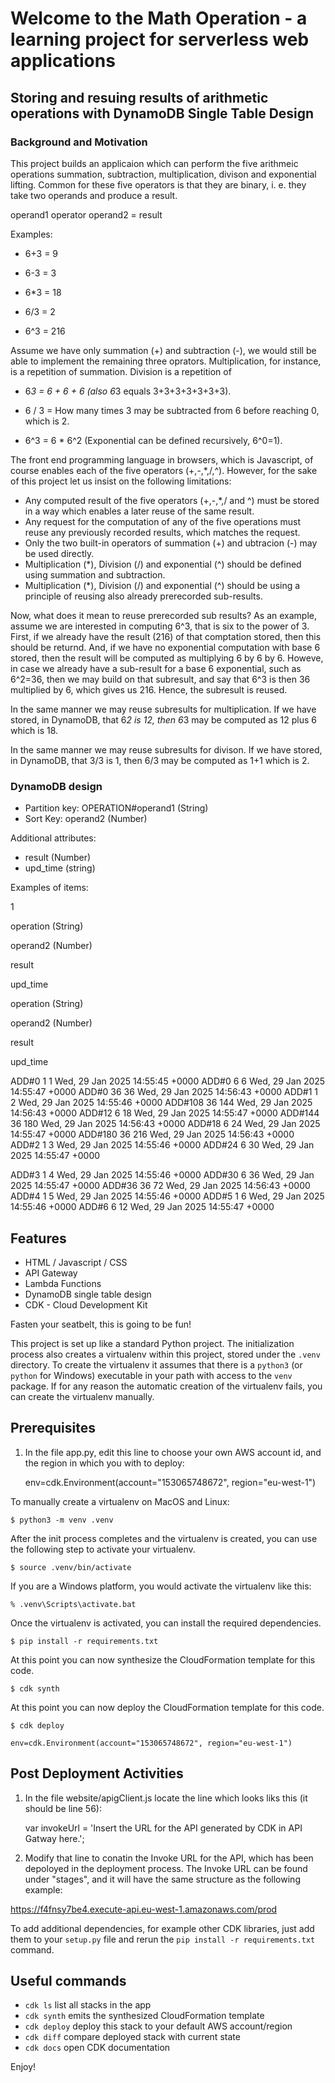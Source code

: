 
# Welcome to the Math Operation - a learning project for serverless web applications
## Storing and resuing results of arithmetic operations with DynamoDB Single Table Design

### Background and Motivation

This project builds an applicaion which can perform the five arithmeic operations summation, subtraction, multiplication, divison and exponential lifting. Common for these five operators is that they are binary, i. e. they take two operands and produce a result. 

operand1 operator operand2 = result 

Examples:

- 6+3 = 9

- 6-3 = 3

- 6*3 = 18

- 6/3 = 2

- 6^3 = 216

 Assume we have only summation (+) and subtraction (-), we would still be able to implement the remaining three oprators. Multiplication, for instance, is a repetition of summation. Division is a repetition of 

- 6*3 = 6 + 6 + 6 (also 6*3 equals 3+3+3+3+3+3+3).

- 6 / 3 = How many times 3 may be subtracted from 6 before reaching 0, which is 2.

- 6^3 = 6 * 6^2 (Exponential can be defined recursively, 6^0=1).

The front end programming language in browsers, which is Javascript, of course enables each of the five operators (+,-,*,/,^). However, for the sake of this project let us insist on the following limitations:

- Any computed result of the five operators (+,-,*,/ and ^) must be stored in a way which enables a later reuse of the same result.
- Any request for the computation of any of the five operations must reuse any previously recorded results, which matches the request.
- Only the two built-in operators of summation (+) and ubtracion (-) may be used directly.
- Multiplication (*), Division (/) and exponential (^) should be defined using summation and subtraction.
- Multiplication (*), Division (/) and exponential (^) should be using a principle of reusing also already prerecorded sub-results.

Now, what does it mean to reuse prerecorded sub results? As an example, assume we are interested in computing 6^3, that is six to the power of 3.
First, if we already have the result (216) of that comptation stored, then this should be returnd. And, if we have no exponential computation with base 6 stored, then the result will be computed as multiplying 6 by 6 by 6. Howeve, in case we already have a sub-result for a base 6 exponential, such as 6^2=36, then we may build on that subresult, and say that 6^3 is then 36 multiplied by 6, which gives us 216. Hence, the subresult is reused.

In the same manner we may reuse subresults for multiplication. If we have stored, in DynamoDB, that 6*2 is 12, then 6*3 may be computed as 12 plus 6 which is 18.

In the same manner we may reuse subresults for divison. If we have stored, in DynamoDB, that 3/3 is 1, then 6/3 may be computed as 1+1 which is 2.

### DynamoDB design

- Partition key: OPERATION#operand1 (String)
- Sort Key: operand2 (Number)

Additional attributes: 
- result (Number)
- upd_time (string)

Examples of items:

1



operation (String)
	
operand2 (Number)
	
result
	
upd_time

operation (String)
	
operand2 (Number)
	
result
	
upd_time

ADD#0
1
1
Wed, 29 Jan 2025 14:55:45 +0000
ADD#0
6
6
Wed, 29 Jan 2025 14:55:47 +0000
ADD#0
36
36
Wed, 29 Jan 2025 14:56:43 +0000
ADD#1
1
2
Wed, 29 Jan 2025 14:55:46 +0000
ADD#108
36
144
Wed, 29 Jan 2025 14:56:43 +0000
ADD#12
6
18
Wed, 29 Jan 2025 14:55:47 +0000
ADD#144
36
180
Wed, 29 Jan 2025 14:56:43 +0000
ADD#18
6
24
Wed, 29 Jan 2025 14:55:47 +0000
ADD#180
36
216
Wed, 29 Jan 2025 14:56:43 +0000
ADD#2
1
3
Wed, 29 Jan 2025 14:55:46 +0000
ADD#24
6
30
Wed, 29 Jan 2025 14:55:47 +0000


ADD#3
1
4
Wed, 29 Jan 2025 14:55:46 +0000
ADD#30
6
36
Wed, 29 Jan 2025 14:55:47 +0000
ADD#36
36
72
Wed, 29 Jan 2025 14:56:43 +0000
ADD#4
1
5
Wed, 29 Jan 2025 14:55:46 +0000
ADD#5
1
6
Wed, 29 Jan 2025 14:55:46 +0000
ADD#6
6
12
Wed, 29 Jan 2025 14:55:47 +0000




## Features
- HTML / Javascript / CSS
- API Gateway
- Lambda Functions
- DynamoDB single table design
- CDK - Cloud Development Kit

Fasten your seatbelt, this is going to be fun!

This project is set up like a standard Python project.  The initialization
process also creates a virtualenv within this project, stored under the `.venv`
directory.  To create the virtualenv it assumes that there is a `python3`
(or `python` for Windows) executable in your path with access to the `venv`
package. If for any reason the automatic creation of the virtualenv fails,
you can create the virtualenv manually.

## Prerequisites

1. In the file app.py, edit this line to choose your own AWS account id, and the region in which you with to deploy:

    env=cdk.Environment(account="153065748672", region="eu-west-1")

To manually create a virtualenv on MacOS and Linux:

```
$ python3 -m venv .venv
```

After the init process completes and the virtualenv is created, you can use the following
step to activate your virtualenv.

```
$ source .venv/bin/activate
```

If you are a Windows platform, you would activate the virtualenv like this:

```
% .venv\Scripts\activate.bat
```

Once the virtualenv is activated, you can install the required dependencies.

```
$ pip install -r requirements.txt
```

At this point you can now synthesize the CloudFormation template for this code.

```
$ cdk synth
```

At this point you can now deploy the CloudFormation template for this code.

```
$ cdk deploy
```

    env=cdk.Environment(account="153065748672", region="eu-west-1")

## Post Deployment Activities

1. In the file website/apigClient.js locate the line which looks liks this (it should be line 56):

    var invokeUrl = 'Insert the URL for the API generated by CDK in API Gatway here.';

2. Modify that line to conatin the Invoke URL for the API, which has been depoloyed in the deployment process.
The Invoke URL can be found under "stages", and it will have the same structure as the following example:

https://f4fnsy7be4.execute-api.eu-west-1.amazonaws.com/prod

To add additional dependencies, for example other CDK libraries, just add
them to your `setup.py` file and rerun the `pip install -r requirements.txt`
command.

## Useful commands

 * `cdk ls`          list all stacks in the app
 * `cdk synth`       emits the synthesized CloudFormation template
 * `cdk deploy`      deploy this stack to your default AWS account/region
 * `cdk diff`        compare deployed stack with current state
 * `cdk docs`        open CDK documentation

Enjoy!
